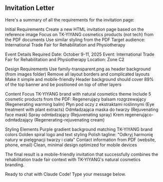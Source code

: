 ## Invitation Letter

Here's a summary of all the requirements for the invitation page:

Initial Requirements
Create a new HTML invitation page based on the reference image
Focus on TK-YIYANG cosmetics products (not tech) from the PDF documents
Use similar styling from the PDF
Target audience: International Trade Fair for Rehabilitation and Physiotherapy

Event Details Required
Date: October 9-11, 2025
Event: International Trade Fair for Rehabilitation and Physiotherapy
Location: Zone C2

Design Requirements
Use family-transparent.png as header background (from images folder)
Remove all layout borders and complicated layouts
Make it simple and mobile-friendly
Header background should cover 89% of the top banner and be positioned on top of other layers

Content Focus
TK-YIYANG brand with natural cosmetics theme
Include 5 cosmetic products from the PDF:
Regenerujący balsam rozgrzewający (Regenerating warming balm)
Płyn pod oczy z ekstraktami roślinnymi (Eye treatment with plant extracts)
Odmładzająca maska do twarzy (Rejuvenating face mask)
Spray odmładzający (Rejuvenating spray)
Krem regenerująco-odmładzający (Regenerating-rejuvenating cream)

Styling Elements
Purple gradient background matching TK-YIYANG brand colors
Golden spiral logo and text styling
Polish tagline: "Odkryj harmonię natury w pielęgnacji twarzy i ciała"
Contact information from PDF (website, phone, email)
Clean, minimal design optimized for mobile devices

The final result is a mobile-friendly invitation that successfully combines the rehabilitation trade fair context with TK-YIYANG's natural cosmetics branding.

Ready to chat with Claude Code! Type your message below.
